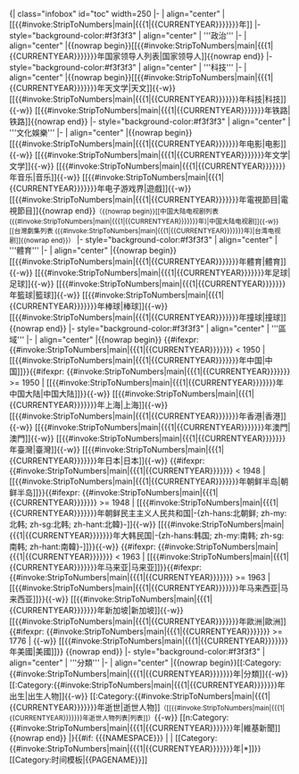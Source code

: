 {| class="infobox" id="toc" width=250
|-
| align="center" | [[{{#invoke:StripToNumbers|main|{{{1|{{CURRENTYEAR}}}}}}}年]]
|- style="background-color:#f3f3f3"
| align="center" | '''政治'''
|-
| align="center" |{{nowrap begin}}[[{{#invoke:StripToNumbers|main|{{{1|{{CURRENTYEAR}}}}}}}年国家领导人列表|国家领导人]]{{nowrap end}}
|- style="background-color:#f3f3f3"
| align="center" | '''科技'''
|-
| align="center" |{{nowrap begin}}[[{{#invoke:StripToNumbers|main|{{{1|{{CURRENTYEAR}}}}}}}年天文学|天文]]{{-w}} [[{{#invoke:StripToNumbers|main|{{{1|{{CURRENTYEAR}}}}}}}年科技|科技]]{{-w}} [[{{#invoke:StripToNumbers|main|{{{1|{{CURRENTYEAR}}}}}}}年铁路|铁路]]{{nowrap end}}
|- style="background-color:#f3f3f3"
| align="center" | '''文化娛樂'''
|-
| align="center" |{{nowrap begin}}[[{{#invoke:StripToNumbers|main|{{{1|{{CURRENTYEAR}}}}}}}年电影|电影]]{{-w}} [[{{#invoke:StripToNumbers|main|{{{1|{{CURRENTYEAR}}}}}}}年文学|文学]]{{-w}} [[{{#invoke:StripToNumbers|main|{{{1|{{CURRENTYEAR}}}}}}}年音乐|音乐]]{{-w}} [[{{#invoke:StripToNumbers|main|{{{1|{{CURRENTYEAR}}}}}}}年电子游戏界|遊戲]]{{-w}} [[{{#invoke:StripToNumbers|main|{{{1|{{CURRENTYEAR}}}}}}}年電視節目|電視節目]]{{nowrap end}}<small>（{{nowrap begin}}[[中国大陆电视剧列表 ({{#invoke:StripToNumbers|main|{{{1|{{CURRENTYEAR}}}}}}}年)|中国大陆电视剧]]{{-w}} [[台灣劇集列表 ({{#invoke:StripToNumbers|main|{{{1|{{CURRENTYEAR}}}}}}}年)|台湾电视剧]]{{nowrap end}}）</small>
|- style="background-color:#f3f3f3"
| align="center" | '''體育'''
|-
| align="center" |{{nowrap begin}}[[{{#invoke:StripToNumbers|main|{{{1|{{CURRENTYEAR}}}}}}}年體育|體育]]{{-w}} [[{{#invoke:StripToNumbers|main|{{{1|{{CURRENTYEAR}}}}}}}年足球|足球]]{{-w}} [[{{#invoke:StripToNumbers|main|{{{1|{{CURRENTYEAR}}}}}}}年籃球|籃球]]{{-w}} [[{{#invoke:StripToNumbers|main|{{{1|{{CURRENTYEAR}}}}}}}年棒球|棒球]]{{-w}} [[{{#invoke:StripToNumbers|main|{{{1|{{CURRENTYEAR}}}}}}}年撞球|撞球]]{{nowrap end}}
|- style="background-color:#f3f3f3"
| align="center" | '''區域'''
|-
| align="center" |{{nowrap begin}} {{#ifexpr: {{#invoke:StripToNumbers|main|{{{1|{{CURRENTYEAR}}}}}}} < 1950 | [[{{#invoke:StripToNumbers|main|{{{1|{{CURRENTYEAR}}}}}}}年中国|中国]]}}{{#ifexpr: {{#invoke:StripToNumbers|main|{{{1|{{CURRENTYEAR}}}}}}} >= 1950 | [[{{#invoke:StripToNumbers|main|{{{1|{{CURRENTYEAR}}}}}}}年中国大陆|中国大陆]]}}{{-w}} [[{{#invoke:StripToNumbers|main|{{{1|{{CURRENTYEAR}}}}}}}年上海|上海]]{{-w}} [[{{#invoke:StripToNumbers|main|{{{1|{{CURRENTYEAR}}}}}}}年香港|香港]]{{-w}} [[{{#invoke:StripToNumbers|main|{{{1|{{CURRENTYEAR}}}}}}}年澳門|澳門]]{{-w}} [[{{#invoke:StripToNumbers|main|{{{1|{{CURRENTYEAR}}}}}}}年臺灣|臺灣]]{{-w}} [[{{#invoke:StripToNumbers|main|{{{1|{{CURRENTYEAR}}}}}}}年日本|日本]]{{-w}} {{#ifexpr: {{#invoke:StripToNumbers|main|{{{1|{{CURRENTYEAR}}}}}}} < 1948 | [[{{#invoke:StripToNumbers|main|{{{1|{{CURRENTYEAR}}}}}}}年朝鲜半岛|朝鲜半岛]]}}{{#ifexpr: {{#invoke:StripToNumbers|main|{{{1|{{CURRENTYEAR}}}}}}} >= 1948 | [[{{#invoke:StripToNumbers|main|{{{1|{{CURRENTYEAR}}}}}}}年朝鲜民主主义人民共和国|-{zh-hans:北朝鲜; zh-my:北韩; zh-sg:北韩; zh-hant:北韓}-]]{{-w}} [[{{#invoke:StripToNumbers|main|{{{1|{{CURRENTYEAR}}}}}}}年大韩民国|-{zh-hans:韩国; zh-my:南韩; zh-sg:南韩; zh-hant:南韓}-]]}}{{-w}} {{#ifexpr: {{#invoke:StripToNumbers|main|{{{1|{{CURRENTYEAR}}}}}}} < 1963 | [[{{#invoke:StripToNumbers|main|{{{1|{{CURRENTYEAR}}}}}}}年马来亚|马来亚]]}}{{#ifexpr: {{#invoke:StripToNumbers|main|{{{1|{{CURRENTYEAR}}}}}}} >= 1963 | [[{{#invoke:StripToNumbers|main|{{{1|{{CURRENTYEAR}}}}}}}年马来西亚|马来西亚]]}}{{-w}} [[{{#invoke:StripToNumbers|main|{{{1|{{CURRENTYEAR}}}}}}}年新加坡|新加坡]]{{-w}} [[{{#invoke:StripToNumbers|main|{{{1|{{CURRENTYEAR}}}}}}}年歐洲|歐洲]]{{#ifexpr: {{#invoke:StripToNumbers|main|{{{1|{{CURRENTYEAR}}}}}}} >= 1776 | {{-w}} [[{{#invoke:StripToNumbers|main|{{{1|{{CURRENTYEAR}}}}}}}年美國|美國]]}} {{nowrap end}}
|- style="background-color:#f3f3f3"
| align="center" | '''分類'''
|-
| align="center" |{{nowrap begin}}[[:Category:{{#invoke:StripToNumbers|main|{{{1|{{CURRENTYEAR}}}}}}}年|分類]]{{-w}} [[:Category:{{#invoke:StripToNumbers|main|{{{1|{{CURRENTYEAR}}}}}}}年出生|出生人物]]{{-w}} [[:Category:{{#invoke:StripToNumbers|main|{{{1|{{CURRENTYEAR}}}}}}}年逝世|逝世人物]]<small>（[[{{#invoke:StripToNumbers|main|{{{1|{{CURRENTYEAR}}}}}}}年逝世人物列表|列表]]）</small>{{-w}} [[n:Category:{{#invoke:StripToNumbers|main|{{{1|{{CURRENTYEAR}}}}}}}年|維基新聞]]{{nowrap end}}
|}<includeonly>{{#if: {{{NAMESPACE}}} | | [[Category:{{#invoke:StripToNumbers|main|{{{1|{{CURRENTYEAR}}}}}}}年|*]]}}</includeonly><noinclude>[[Category:时间模板|{{PAGENAME}}]]</noinclude>